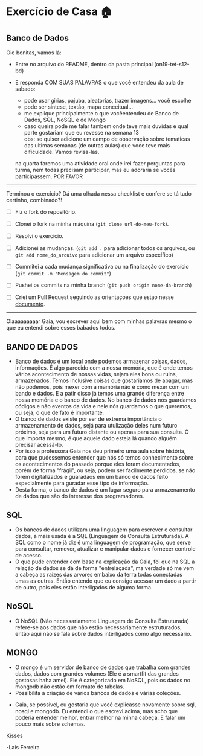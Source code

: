 # Exercício de Casa 🏠 

## Banco de Dados

Oie bonitas, vamos lá:
- Entre no arquivo do README, dentro da pasta principal (on19-tet-s12-bd) 
- E responda COM SUAS PALAVRAS o que você entendeu da aula de sabado:
  * pode usar girias, pajuba, aleatorias, trazer imagens... você escolhe
  * pode ser sintese, textão, mapa conceitual... 
  * me explique principalmente o que vocêentendeu de Banco de Dados, SQL, NoSQL e de Mongo
  * caso queira pode me falar tambem onde teve mais duvidas e qual parte gostariam que eu revesse na semana 13  
  obs: se quiser adicione um campo de observação sobre tematicas das ultimas semanas (de outras aulas) que voce teve mais dificuldade. Vamos revisa-las.

  na quarta faremos uma atividade oral onde irei fazer perguntas para turma, nem todas precisam participar, mas eu adoraria se vocês participassem. POR FAVOR 


---

Terminou o exercício? Dá uma olhada nessa checklist e confere se tá tudo certinho, combinado?!

- [ ] Fiz o fork do repositório.
- [ ] Clonei o fork na minha máquina (`git clone url-do-meu-fork`).
- [ ] Resolvi o exercício.
- [ ] Adicionei as mudanças. (`git add .` para adicionar todos os arquivos, ou `git add nome_do_arquivo` para adicionar um arquivo específico)
- [ ] Commitei a cada mudança significativa ou na finalização do exercício (`git commit -m "Mensagem do commit"`)
- [ ] Pushei os commits na minha branch (`git push origin nome-da-branch`)
- [ ] Criei um Pull Request seguindo as orientaçoes que estao nesse [documento](/exercicios/para-casa/instrucoes-pull-request.md).



--------------------------------------------------------------------------------------------------------------


Olaaaaaaaaar Gaia, vou escrever aqui bem com minhas palavras mesmo o que eu entendi sobre esses babados todos.

## BANDO DE DADOS
- Banco de dados é um local onde podemos armazenar coisas, dados, informações. É algo parecido com a nossa memória, que é onde temos vários acontecimento de nossas vidas, sejam eles bons ou ruins, armazenados. Temos inclusive coisas que gostariamos de apagar, mas não podemos, pois mexer com a mamória não é como mexer com um bando e dados. E a patir disso já temos uma grande diferença entre nossa memória e o banco de dados. No banco de dados nós guardamos códigos e não eventos da vida e nele nós guardamos o que queremos, ou seja, o que de fato é importante.
- O banco de dados existe por ser de extrema importância o armazenamento de dados, sejá para utulização deles num futuro próximo, seja para um futuro distante ou apenas para sua consulta. O que importa mesmo, é que aquele dado esteja lá quando alguém precisar acessá-lo. 
- Por isso a professora Gaia nos deu primeiro uma aula sobre história, para que pudessemos entender que nós só temos conhecimento sobre os acontecimentos do passado porque eles foram documentados, porém de forma "frágil", ou seja, podem ser facilmente perdidos, se não forem digitalizados e guaradaos em um banco de dados feito especialmente para guradar esse tipo de informação. 
- Desta forma, o banco de dados é um lugar seguro para armazenamento de dados que são do interesse dos programadores.

## SQL
- Os bancos de dados utilizam uma linguagem para escrever e consultar dados, a mais usada é a SQL (Linguagem de Consulta Estruturada). A SQL como o nome já diz é uma linguagem de programação, que serve para consultar, remover, atualizar e manipular dados e fornecer controle de acesso.
- O que pude entender com base na explicação da Gaia, foi que na SQL a relação de dados se dá de forma "entrelaçada", ma verdade só me vem a cabeça as raízes das arvores embaixo da terra todas conectadas umas as outras. Então entendo que eu consigo acessar um dado a partir de outro, pois eles estão interligados de alguma forma. 

## NoSQL
- O NoSQL (Não necessariamente Linguagem de Consulta Estruturada) refere-se aos dados que não estão necessariamente estruturados, então aqui não se fala sobre dados interligados como algo necessário.

## MONGO
- O mongo é um servidor de banco de dados que trabalha com grandes dados, dados com grandes volumes (Ele é a smartfit das grandes gostosas haha amei). Ele é categorizado em NoSQL, pois os dados no mongodb não estão em formato de tabelas.
- Possibilita a criação de vários bancos de dados e várias coleções.

* Gaia, se possivel, eu gostaria que você explicasse novamente sobre sql, nosql e mongodb. Eu entendi o que escrevi acima, mas acho que poderia entender melhor, entrar melhor na minha cabeça. E falar um pouco mais sobre schemas.

Kisses 

-Laís Ferreira